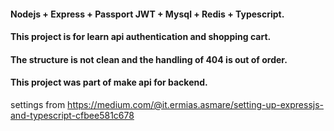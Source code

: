 #### Nodejs + Express + Passport JWT + Mysql + Redis + Typescript.

#### This project is for learn api authentication and shopping cart.

#### The structure is not clean and the handling of 404 is out of order.

#### This project was part of make api for backend.

settings from https://medium.com/@it.ermias.asmare/setting-up-expressjs-and-typescript-cfbee581c678
